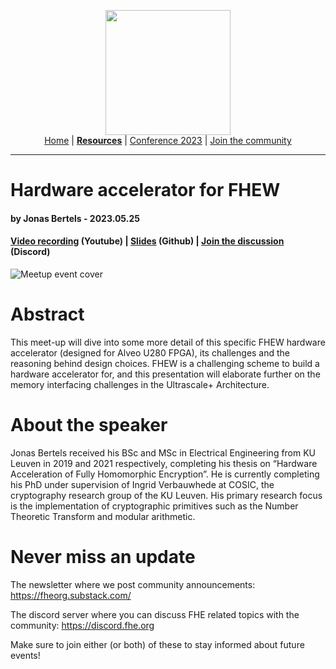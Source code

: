 <!-- Main header navigation -->
<p align="center">
  <img width="200" src="https://user-images.githubusercontent.com/5758427/180978488-db825482-5a58-4c7c-9589-c494a6f0be04.png"><br/>
  <a href="https://fhe-org.github.io">Home</a> | <a href="https://fhe-org.github.io/resources"><b>Resources</b></a> | <a href="https://fhe-org.github.io/conferences/conference-2023/home">Conference 2023</a> | <a href="https://fhe-org.github.io/community">Join the community</a>
</p>
<hr/>
<!-- /Main header navigation -->

# Hardware accelerator for FHEW
#### by Jonas Bertels - 2023.05.25
#### <a href="">Video recording</a> (Youtube) | <a href="">Slides</a> (Github) | <a href="https://discord.fhe.org">Join the discussion</a> (Discord)

![Meetup event cover](https://github.com/FHE-org/fhe-org.github.io/assets/37557436/2040c035-50c0-471b-8a13-75c5bc68a0d8)

# Abstract

This meet-up will dive into some more detail of this specific FHEW hardware accelerator (designed for Alveo U280 FPGA), its challenges and the reasoning behind design choices. FHEW is a challenging scheme to build a hardware accelerator for, and this presentation will elaborate further on the memory interfacing challenges in the Ultrascale+ Architecture.

# About the speaker

Jonas Bertels received his BSc and MSc in Electrical Engineering from KU Leuven in 2019 and 2021 respectively, completing his thesis on “Hardware Acceleration of Fully Homomorphic Encryption”. He is currently completing his PhD under supervision of Ingrid Verbauwhede at COSIC, the cryptography research group of the KU Leuven. His primary research focus is the implementation of cryptographic primitives such as the Number Theoretic Transform and modular arithmetic.

# Never miss an update

The newsletter where we post community announcements: https://fheorg.substack.com/

The discord server where you can discuss FHE related topics with the community: https://discord.fhe.org

Make sure to join either (or both) of these to stay informed about future events!
